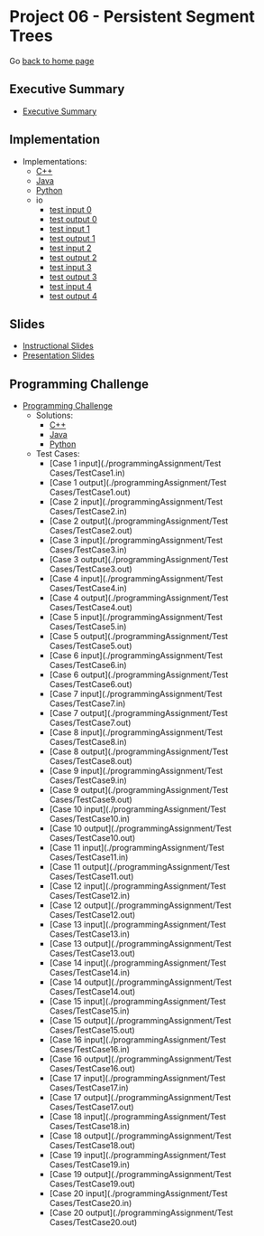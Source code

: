 Project 06 - Persistent Segment Trees
===============================

Go [back to home page](../../index.html)


<a name="overview"></a>Executive Summary
---------------------------------------

- [Executive Summary](./paper.pdf)

<a name="overview"></a>Implementation
---------------------------------------

- Implementations:
    - [C++](./Implementations/C++/PST.cpp)
    - [Java](./Implementations/Java/PST.java)
    - [Python](./Implementations/Python/PST.py)
    - io
        - [test input 0](./Implementations/io/sample.in.0)
        - [test output 0](./Implementations/io/sample.out.0)
        - [test input 1](./Implementations/io/sample.in.1)
        - [test output 1](./Implementations/io/sample.out.1)
        - [test input 2](./Implementations/io/sample.in.2)
        - [test output 2](./Implementations/io/sample.out.2)
        - [test input 3](./Implementations/io/sample.in.3)
        - [test output 3](./Implementations/io/sample.out.3)
        - [test input 4](./Implementations/io/sample.in.4)
        - [test output 4](./Implementations/io/sample.out.4)

<a name="overview"></a>Slides
---------------------------------------

- [Instructional Slides](./Slides/persistentSegTrees.pptx)
- [Presentation Slides](./Slides/persistentSegTreesPresentation.pptx)


<a name="overview"></a>Programming Challenge
---------------------------------------

- [Programming Challenge](./programmingAssignment/ProblemStatement.pdf)
    - Solutions:
        - [C++](./programmingAssignment/Solutions/C++/Solution.cpp)
        - [Java](./programmingAssignment/Solutions/Java/Main.java)
        - [Python](./programmingAssignment/Solutions/Python/Solution.py)
    - Test Cases:
        - [Case 1 input](./programmingAssignment/Test Cases/TestCase1.in)
        - [Case 1 output](./programmingAssignment/Test Cases/TestCase1.out)
        - [Case 2 input](./programmingAssignment/Test Cases/TestCase2.in)
        - [Case 2 output](./programmingAssignment/Test Cases/TestCase2.out)
        - [Case 3 input](./programmingAssignment/Test Cases/TestCase3.in)
        - [Case 3 output](./programmingAssignment/Test Cases/TestCase3.out)
        - [Case 4 input](./programmingAssignment/Test Cases/TestCase4.in)
        - [Case 4 output](./programmingAssignment/Test Cases/TestCase4.out)
        - [Case 5 input](./programmingAssignment/Test Cases/TestCase5.in)
        - [Case 5 output](./programmingAssignment/Test Cases/TestCase5.out)
        - [Case 6 input](./programmingAssignment/Test Cases/TestCase6.in)
        - [Case 6 output](./programmingAssignment/Test Cases/TestCase6.out)
        - [Case 7 input](./programmingAssignment/Test Cases/TestCase7.in)
        - [Case 7 output](./programmingAssignment/Test Cases/TestCase7.out)
        - [Case 8 input](./programmingAssignment/Test Cases/TestCase8.in)
        - [Case 8 output](./programmingAssignment/Test Cases/TestCase8.out)
        - [Case 9 input](./programmingAssignment/Test Cases/TestCase9.in)
        - [Case 9 output](./programmingAssignment/Test Cases/TestCase9.out)
        - [Case 10 input](./programmingAssignment/Test Cases/TestCase10.in)
        - [Case 10 output](./programmingAssignment/Test Cases/TestCase10.out)
        - [Case 11 input](./programmingAssignment/Test Cases/TestCase11.in)
        - [Case 11 output](./programmingAssignment/Test Cases/TestCase11.out)
        - [Case 12 input](./programmingAssignment/Test Cases/TestCase12.in)
        - [Case 12 output](./programmingAssignment/Test Cases/TestCase12.out)
        - [Case 13 input](./programmingAssignment/Test Cases/TestCase13.in)
        - [Case 13 output](./programmingAssignment/Test Cases/TestCase13.out)
        - [Case 14 input](./programmingAssignment/Test Cases/TestCase14.in)
        - [Case 14 output](./programmingAssignment/Test Cases/TestCase14.out)
        - [Case 15 input](./programmingAssignment/Test Cases/TestCase15.in)
        - [Case 15 output](./programmingAssignment/Test Cases/TestCase15.out)
        - [Case 16 input](./programmingAssignment/Test Cases/TestCase16.in)
        - [Case 16 output](./programmingAssignment/Test Cases/TestCase16.out)
        - [Case 17 input](./programmingAssignment/Test Cases/TestCase17.in)
        - [Case 17 output](./programmingAssignment/Test Cases/TestCase17.out)
        - [Case 18 input](./programmingAssignment/Test Cases/TestCase18.in)
        - [Case 18 output](./programmingAssignment/Test Cases/TestCase18.out)
        - [Case 19 input](./programmingAssignment/Test Cases/TestCase19.in)
        - [Case 19 output](./programmingAssignment/Test Cases/TestCase19.out)
        - [Case 20 input](./programmingAssignment/Test Cases/TestCase20.in)
        - [Case 20 output](./programmingAssignment/Test Cases/TestCase20.out)